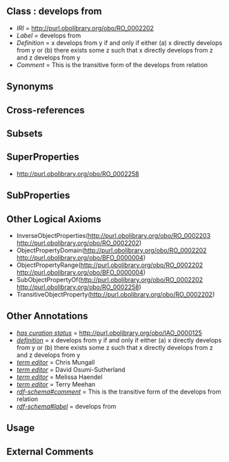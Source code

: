 
## Class : develops from

 * *IRI* = http://purl.obolibrary.org/obo/RO_0002202
 * *Label* = develops from
 * *Definition* = x develops from y if and only if either (a) x directly develops from y or (b) there exists some z such that x directly develops from z and z develops from y
 * *Comment* = This is the transitive form of the develops from relation

## Synonyms


## Cross-references


## Subsets


## SuperProperties

 * <http://purl.obolibrary.org/obo/RO_0002258>

## SubProperties


## Other Logical Axioms

 * InverseObjectProperties(<http://purl.obolibrary.org/obo/RO_0002203> <http://purl.obolibrary.org/obo/RO_0002202>)
 * ObjectPropertyDomain(<http://purl.obolibrary.org/obo/RO_0002202> <http://purl.obolibrary.org/obo/BFO_0000004>)
 * ObjectPropertyRange(<http://purl.obolibrary.org/obo/RO_0002202> <http://purl.obolibrary.org/obo/BFO_0000004>)
 * SubObjectPropertyOf(<http://purl.obolibrary.org/obo/RO_0002202> <http://purl.obolibrary.org/obo/RO_0002258>)
 * TransitiveObjectProperty(<http://purl.obolibrary.org/obo/RO_0002202>)

## Other Annotations

 * *[has curation status](../../IAO/14/IAO_0000114.md)* = http://purl.obolibrary.org/obo/IAO_0000125
 * *[definition](../../IAO/15/IAO_0000115.md)* = x develops from y if and only if either (a) x directly develops from y or (b) there exists some z such that x directly develops from z and z develops from y
 * *[term editor](../../IAO/17/IAO_0000117.md)* = Chris Mungall
 * *[term editor](../../IAO/17/IAO_0000117.md)* = David Osumi-Sutherland
 * *[term editor](../../IAO/17/IAO_0000117.md)* = Melissa Haendel
 * *[term editor](../../IAO/17/IAO_0000117.md)* = Terry Meehan
 * *[rdf-schema#comment](../../nt/rdf-schema#comment.md)* = This is the transitive form of the develops from relation
 * *[rdf-schema#label](../../el/rdf-schema#label.md)* = develops from

## Usage


## External Comments

